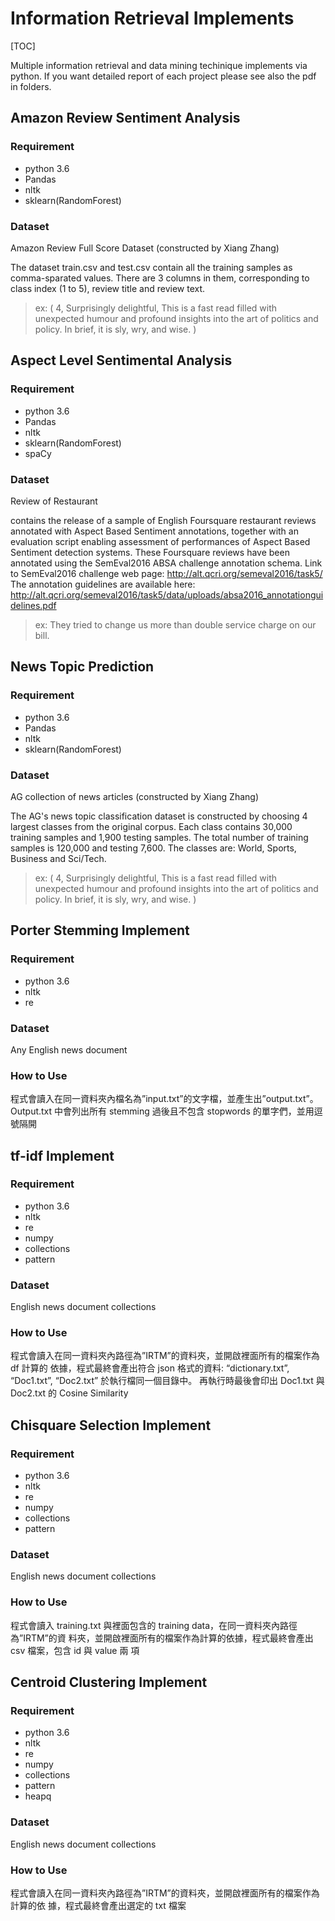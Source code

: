 # Information Retrieval Implements

[TOC]


Multiple information retrieval and data mining techinique implements via python.
If you want detailed report of each project please see also the pdf in folders.

## Amazon Review Sentiment Analysis
### Requirement
* python 3.6
* Pandas
* nltk
* sklearn(RandomForest)
### Dataset
Amazon Review Full Score Dataset (constructed by Xiang Zhang)

The dataset train.csv and test.csv contain all the training
samples as comma-sparated values. There are 3 columns
in them, corresponding to class index (1 to 5), review title
and review text. 

> ex: ( 4, Surprisingly delightful, This is a fast read filled with
unexpected humour and profound insights into the art of politics and
policy. In brief, it is sly, wry, and wise. )

## Aspect Level Sentimental Analysis 
### Requirement
* python 3.6
* Pandas
* nltk
* sklearn(RandomForest)
* spaCy
### Dataset
Review of Restaurant

contains the release of a sample of English Foursquare restaurant reviews annotated with Aspect Based Sentiment annotations,
together with an evaluation script enabling assessment of performances of Aspect Based Sentiment detection systems.
These Foursquare reviews have been annotated using the SemEval2016 ABSA challenge annotation schema.
Link to  SemEval2016 challenge web page: http://alt.qcri.org/semeval2016/task5/
The annotation guidelines are available here: http://alt.qcri.org/semeval2016/task5/data/uploads/absa2016_annotationguidelines.pdf


> ex: They tried to change us more than double service charge on our bill.


## News Topic Prediction
### Requirement
* python 3.6
* Pandas
* nltk
* sklearn(RandomForest)
### Dataset
AG collection of news articles (constructed by Xiang Zhang)

The AG's news topic classification dataset is constructed by
choosing 4 largest classes from the original corpus. Each
class contains 30,000 training samples and 1,900 testing
samples. The total number of training samples is 120,000
and testing 7,600. The classes are: World, Sports, Business
and Sci/Tech.

> ex: ( 4, Surprisingly delightful, This is a fast read filled with
unexpected humour and profound insights into the art of politics and
policy. In brief, it is sly, wry, and wise. )

## Porter Stemming Implement
### Requirement
* python 3.6
* nltk
* re
### Dataset
Any English news document  

### How to Use
程式會讀入在同一資料夾內檔名為”input.txt”的文字檔，並產生出”output.txt”。
Output.txt 中會列出所有 stemming 過後且不包含 stopwords 的單字們，並用逗號隔開

## tf-idf Implement
### Requirement
* python 3.6
* nltk
* re
* numpy
* collections
* pattern
### Dataset
English news document collections

### How to Use
程式會讀入在同一資料夾內路徑為”IRTM”的資料夾，並開啟裡面所有的檔案作為 df 計算的
依據，程式最終會產出符合 json 格式的資料: “dictionary.txt”, “Doc1.txt”, “Doc2.txt”
於執行檔同一個目錄中。
再執行時最後會印出 Doc1.txt 與 Doc2.txt 的 Cosine Similarity

## Chisquare Selection Implement
### Requirement
* python 3.6
* nltk
* re
* numpy
* collections
* pattern
### Dataset
English news document collections

### How to Use
程式會讀入 training.txt 與裡面包含的 training data，在同一資料夾內路徑為”IRTM”的資
料夾，並開啟裡面所有的檔案作為計算的依據，程式最終會產出 csv 檔案，包含 id 與 value 兩
項

## Centroid Clustering Implement
### Requirement
* python 3.6
* nltk
* re
* numpy
* collections
* pattern
* heapq
### Dataset
English news document collections

### How to Use
程式會讀入在同一資料夾內路徑為”IRTM”的資料夾，並開啟裡面所有的檔案作為計算的依
據，程式最終會產出選定的 txt 檔案

